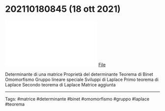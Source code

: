 # 202110180845 (18 ott 2021)

![](202110180845.pdf)
[File](202110180845.pdf)

Determinante di una matrice
Proprietà del determinante
Teorema di Binet
Omomorfismo
Gruppo lineare speciale
Sviluppi di Laplace
Primo teorema di Laplace
Secondo teorema di Laplace
Matrice aggiunta

---

Tags:
#matrice #determinante #binet #omomorfismo
#gruppo #laplace #teorema